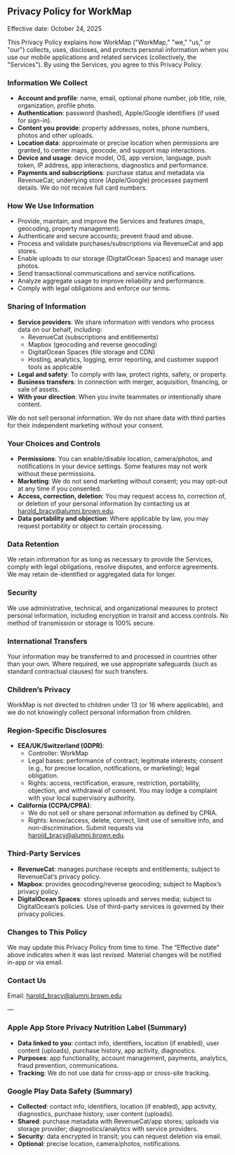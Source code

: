 ## Privacy Policy for WorkMap

Effective date: October 24, 2025

This Privacy Policy explains how WorkMap ("WorkMap," "we," "us," or "our") collects, uses, discloses, and protects personal information when you use our mobile applications and related services (collectively, the "Services"). By using the Services, you agree to this Privacy Policy.

### Information We Collect
- **Account and profile**: name, email, optional phone number, job title, role, organization, profile photo.
- **Authentication**: password (hashed), Apple/Google identifiers (if used for sign-in).
- **Content you provide**: property addresses, notes, phone numbers, photos and other uploads.
- **Location data**: approximate or precise location when permissions are granted, to center maps, geocode, and support map interactions.
- **Device and usage**: device model, OS, app version, language, push token, IP address, app interactions, diagnostics and performance.
- **Payments and subscriptions**: purchase status and metadata via RevenueCat; underlying store (Apple/Google) processes payment details. We do not receive full card numbers.

### How We Use Information
- Provide, maintain, and improve the Services and features (maps, geocoding, property management).
- Authenticate and secure accounts; prevent fraud and abuse.
- Process and validate purchases/subscriptions via RevenueCat and app stores.
- Enable uploads to our storage (DigitalOcean Spaces) and manage user photos.
- Send transactional communications and service notifications.
- Analyze aggregate usage to improve reliability and performance.
- Comply with legal obligations and enforce our terms.

### Sharing of Information
- **Service providers**: We share information with vendors who process data on our behalf, including:
  - RevenueCat (subscriptions and entitlements)
  - Mapbox (geocoding and reverse geocoding)
  - DigitalOcean Spaces (file storage and CDN)
  - Hosting, analytics, logging, error reporting, and customer support tools as applicable
- **Legal and safety**: To comply with law, protect rights, safety, or property.
- **Business transfers**: In connection with merger, acquisition, financing, or sale of assets.
- **With your direction**: When you invite teammates or intentionally share content.

We do not sell personal information. We do not share data with third parties for their independent marketing without your consent.

### Your Choices and Controls
- **Permissions**: You can enable/disable location, camera/photos, and notifications in your device settings. Some features may not work without these permissions.
- **Marketing**: We do not send marketing without consent; you may opt-out at any time if you consented.
- **Access, correction, deletion**: You may request access to, correction of, or deletion of your personal information by contacting us at harold_bracy@alumni.brown.edu.
- **Data portability and objection**: Where applicable by law, you may request portability or object to certain processing.

### Data Retention
We retain information for as long as necessary to provide the Services, comply with legal obligations, resolve disputes, and enforce agreements. We may retain de-identified or aggregated data for longer.

### Security
We use administrative, technical, and organizational measures to protect personal information, including encryption in transit and access controls. No method of transmission or storage is 100% secure.

### International Transfers
Your information may be transferred to and processed in countries other than your own. Where required, we use appropriate safeguards (such as standard contractual clauses) for such transfers.

### Children’s Privacy
WorkMap is not directed to children under 13 (or 16 where applicable), and we do not knowingly collect personal information from children.

### Region-Specific Disclosures
- **EEA/UK/Switzerland (GDPR)**:
  - Controller: WorkMap
  - Legal bases: performance of contract; legitimate interests; consent (e.g., for precise location, notifications, or marketing); legal obligation.
  - Rights: access, rectification, erasure, restriction, portability, objection, and withdrawal of consent. You may lodge a complaint with your local supervisory authority.
- **California (CCPA/CPRA)**:
  - We do not sell or share personal information as defined by CPRA.
  - Rights: know/access, delete, correct, limit use of sensitive info, and non-discrimination. Submit requests via harold_bracy@alumni.brown.edu.

### Third-Party Services
- **RevenueCat**: manages purchase receipts and entitlements; subject to RevenueCat’s privacy policy.
- **Mapbox**: provides geocoding/reverse geocoding; subject to Mapbox’s privacy policy.
- **DigitalOcean Spaces**: stores uploads and serves media; subject to DigitalOcean’s policies.
Use of third-party services is governed by their privacy policies.

### Changes to This Policy
We may update this Privacy Policy from time to time. The “Effective date” above indicates when it was last revised. Material changes will be notified in-app or via email.

### Contact Us
Email: harold_bracy@alumni.brown.edu

—

### Apple App Store Privacy Nutrition Label (Summary)
- **Data linked to you**: contact info, identifiers, location (if enabled), user content (uploads), purchase history, app activity, diagnostics.
- **Purposes**: app functionality, account management, payments, analytics, fraud prevention, communications.
- **Tracking**: We do not use data for cross-app or cross-site tracking.

### Google Play Data Safety (Summary)
- **Collected**: contact info, identifiers, location (if enabled), app activity, diagnostics, purchase history, user content (uploads).
- **Shared**: purchase metadata with RevenueCat/app stores; uploads via storage provider; diagnostics/analytics with service providers.
- **Security**: data encrypted in transit; you can request deletion via email.
- **Optional**: precise location, camera/photos, notifications.


